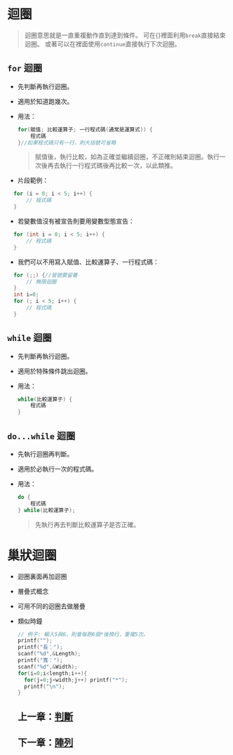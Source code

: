 # 迴圈

> 迴圈意思就是一直重複動作直到達到條件。 可在{}裡面利用`break`直接結束迴圈。 或著可以在裡面使用`continue`直接執行下次迴圈。

## `for` 迴圈

- 先判斷再執行迴圈。
- 適用於知道跑幾次。
- 用法：
  
  ```c
  for(賦值; 比較運算子; 一行程式碼(通常是運算式)) {
      程式碼
  }//如果程式碼只有一行，則大括號可省略
  ```
  > 賦值後，執行比較，如為正確並繼續迴圈，不正確則結束迴圈。執行一次後再去執行一行程式碼後再比較一次，以此類推。
- 片段範例：

```c
  for (i = 0; i < 5; i++) {
      // 程式碼
  }
  ```
- 若變數值沒有被宣告則要用變數型態宣告：

```c
  for (int i = 0; i < 5; i++) {
      // 程式碼
  }
  ```

- 我們可以不用寫入賦值、比較運算子、一行程式碼：

```c
  for (;;) {//冒號要留著
      // 無限迴圈
  }
  int i=0;
  for (; i < 5; i++) {
      // 程式碼
  }
  ```
## `while` 迴圈

- 先判斷再執行迴圈。
- 適用於特殊條件跳出迴圈。
- 用法：

  ```c
  while(比較運算子) {
      程式碼
  }
  ```

## `do...while` 迴圈

- 先執行迴圈再判斷。
- 適用於必執行一次的程式碼。
- 用法：

  ```c
  do {
      程式碼
  } while(比較運算子);
  ```
  > 先執行再去判斷比較運算子是否正確。

# 巢狀迴圈

- 迴圈裏面再加迴圈
- 層疊式概念
- 可用不同的迴圈去做層疊
- 類似時鐘

  ```c
  // 例子: 輸入5與6，則會每跑6個*後換行，重複5次。
  printf("");
  printf("長：");
  scanf("%d",&Length);
  printf("寬：");
  scanf("%d",&Width);
  for(i=0;i<length;i++){
	for(j=0;j<width;j++) printf("*");
	printf("\n");
  }
  ```

  ## 上一章：[判斷](https://github.com/xixa3333/C-Textbook/blob/main/%E5%88%A4%E6%96%B7.md)
  ## 下一章：[陣列](https://github.com/xixa3333/C-Textbook/blob/main/%E9%99%A3%E5%88%97.md)
